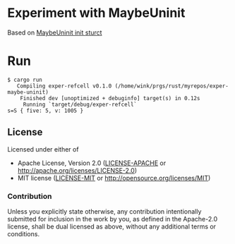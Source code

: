 # Experiment with MaybeUninit

Based on [MaybeUninit init sturct](https://doc.rust-lang.org/stable/std/mem/union.MaybeUninit.html#initializing-a-struct-field-by-field)

# Run

```
$ cargo run
   Compiling exper-refcell v0.1.0 (/home/wink/prgs/rust/myrepos/exper-maybe-uninit)
    Finished dev [unoptimized + debuginfo] target(s) in 0.12s
     Running `target/debug/exper-refcell`
s=S { five: 5, v: 1005 }
```

## License

Licensed under either of

- Apache License, Version 2.0 ([LICENSE-APACHE](LICENSE-APACHE) or http://apache.org/licenses/LICENSE-2.0)
- MIT license ([LICENSE-MIT](LICENSE-MIT) or http://opensource.org/licenses/MIT)

### Contribution

Unless you explicitly state otherwise, any contribution intentionally submitted
for inclusion in the work by you, as defined in the Apache-2.0 license, shall
be dual licensed as above, without any additional terms or conditions.
